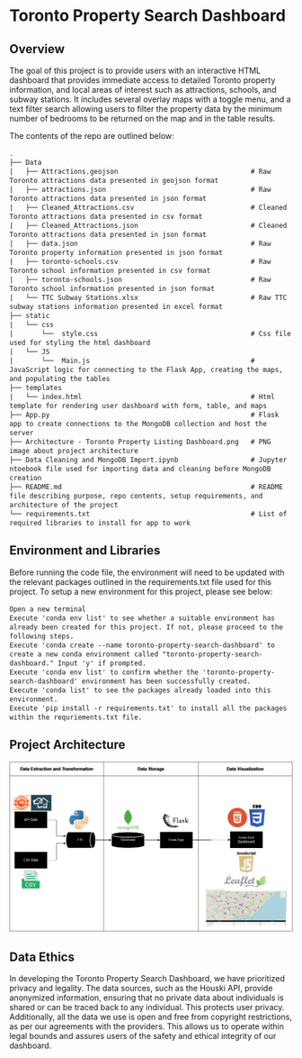 # Toronto Property Search Dashboard

## Overview
The goal of this project is to provide users with an interactive HTML dashboard that provides immediate access to detailed Toronto property information, and local areas of interest such as attractions, schools, and subway stations. It includes several overlay maps with a toggle menu, and a text filter search allowing users to filter the property data by the minimum number of bedrooms to be returned on the map and in the table results. 

The contents of the repo are outlined below:
```
.
├── Data
|   ├── Attractions.geojson                                 # Raw Toronto attractions data presented in geojson format
|   ├── attractions.json                                    # Raw Toronto attractions data presented in json format
|   ├── Cleaned_Attractions.csv                             # Cleaned Toronto attractions data presented in csv format
|   ├── Cleaned_Attractions.json                            # Cleaned Toronto attractions data presented in json format
|   ├── data.json                                           # Raw Toronto property information presented in json format
|   ├── toronto-schools.csv                                 # Raw Toronto school information presented in csv format
|   ├── toronto-schools.json                                # Raw Toronto school information presented in json format
|   └── TTC Subway Stations.xlsx                            # Raw TTC subway stations information presented in excel format
├── static
|   └── css         
|       └──  style.css                                      # Css file used for styling the html dashboard
|   └── JS  
|       └──  Main.js                                        # JavaScript logic for connecting to the Flask App, creating the maps, and populating the tables                 
├── templates
|   └── index.html                                          # Html template for rendering user dashboard with form, table, and maps
├── App.py                                                  # Flask app to create connections to the MongoDB collection and host the server
├── Architecture - Toronto Property Listing Dashboard.png   # PNG image about project architecture
├── Data Cleaning and MongoDB Import.ipynb                  # Jupyter ntoebook file used for importing data and cleaning before MongoDB creation
├── README.md                                               # README file describing purpose, repo contents, setup requirements, and architecture of the project
└── requirements.txt                                        # List of required libraries to install for app to work
```


## Environment and Libraries
Before running the code file, the environment will need to be updated with the relevant packages outlined in the requirements.txt file used for this project. To setup a new environment for this project, please see below:

```
Open a new terminal
Execute 'conda env list' to see whether a suitable environment has already been created for this project. If not, please proceed to the following steps.
Execute 'conda create --name toronto-property-search-dashboard' to create a new conda environment called "toronto-property-search-dashboard." Input 'y' if prompted.
Execute 'conda env list' to confirm whether the 'toronto-property-search-dashboard' environment has been successfully created.
Execute 'conda list' to see the packages already loaded into this environment.
Execute 'pip install -r requirements.txt' to install all the packages within the requriements.txt file. 
```

## Project Architecture
![Architecture - Toronto Property Listing Dashboard](<Architecture - Toronto Property Listing Dashboard.png>)

## Data Ethics

In developing the Toronto Property Search Dashboard, we have prioritized privacy and legality. The data sources, such as the Houski API, provide anonymized information, ensuring that no private data about individuals is shared or can be traced back to any individual. This protects user privacy. Additionally, all the data we use is open and free from copyright restrictions, as per our agreements with the providers. This allows us to operate within legal bounds and assures users of the safety and ethical integrity of our dashboard.
